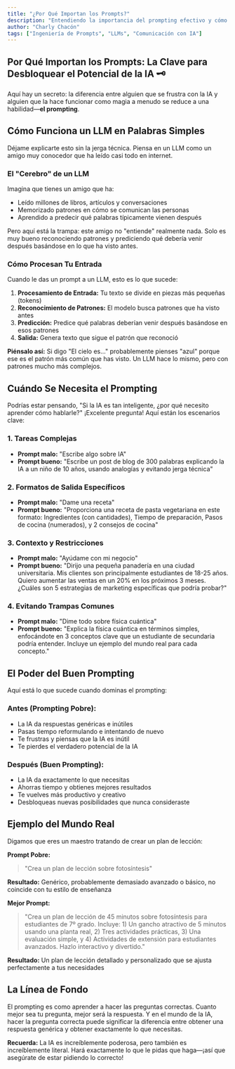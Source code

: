 ```yaml
---
title: "¿Por Qué Importan los Prompts?"
description: "Entendiendo la importancia del prompting efectivo y cómo funcionan los LLMs en términos simples"
author: "Charly Chacón"
tags: ["Ingeniería de Prompts", "LLMs", "Comunicación con IA"]
---
```


## Por Qué Importan los Prompts: La Clave para Desbloquear el Potencial de la IA 🗝️

Aquí hay un secreto: la diferencia entre alguien que se frustra con la IA y alguien que la hace funcionar como magia a menudo se reduce a una habilidad—**el prompting**.

## Cómo Funciona un LLM en Palabras Simples

Déjame explicarte esto sin la jerga técnica. Piensa en un LLM como un amigo muy conocedor que ha leído casi todo en internet.

### El "Cerebro" de un LLM

Imagina que tienes un amigo que ha:

- Leído millones de libros, artículos y conversaciones
- Memorizado patrones en cómo se comunican las personas
- Aprendido a predecir qué palabras típicamente vienen después

Pero aquí está la trampa: este amigo no "entiende" realmente nada. Solo es muy bueno reconociendo patrones y prediciendo qué debería venir después basándose en lo que ha visto antes.

### Cómo Procesan Tu Entrada

Cuando le das un prompt a un LLM, esto es lo que sucede:

1. **Procesamiento de Entrada:** Tu texto se divide en piezas más pequeñas (tokens)
2. **Reconocimiento de Patrones:** El modelo busca patrones que ha visto antes
3. **Predicción:** Predice qué palabras deberían venir después basándose en esos patrones
4. **Salida:** Genera texto que sigue el patrón que reconoció

**Piénsalo así:** Si digo "El cielo es..." probablemente pienses "azul" porque ese es el patrón más común que has visto. Un LLM hace lo mismo, pero con patrones mucho más complejos.

## Cuándo Se Necesita el Prompting

Podrías estar pensando, "Si la IA es tan inteligente, ¿por qué necesito aprender cómo hablarle?" ¡Excelente pregunta! Aquí están los escenarios clave:

### 1. **Tareas Complejas**

- **Prompt malo:** "Escribe algo sobre IA"
- **Prompt bueno:** "Escribe un post de blog de 300 palabras explicando la IA a un niño de 10 años, usando analogías y evitando jerga técnica"

### 2. **Formatos de Salida Específicos**

- **Prompt malo:** "Dame una receta"
- **Prompt bueno:** "Proporciona una receta de pasta vegetariana en este formato: Ingredientes (con cantidades), Tiempo de preparación, Pasos de cocina (numerados), y 2 consejos de cocina"

### 3. **Contexto y Restricciones**

- **Prompt malo:** "Ayúdame con mi negocio"
- **Prompt bueno:** "Dirijo una pequeña panadería en una ciudad universitaria. Mis clientes son principalmente estudiantes de 18-25 años. Quiero aumentar las ventas en un 20% en los próximos 3 meses. ¿Cuáles son 5 estrategias de marketing específicas que podría probar?"

### 4. **Evitando Trampas Comunes**

- **Prompt malo:** "Dime todo sobre física cuántica"
- **Prompt bueno:** "Explica la física cuántica en términos simples, enfocándote en 3 conceptos clave que un estudiante de secundaria podría entender. Incluye un ejemplo del mundo real para cada concepto."

## El Poder del Buen Prompting

Aquí está lo que sucede cuando dominas el prompting:

### **Antes (Prompting Pobre):**

- La IA da respuestas genéricas e inútiles
- Pasas tiempo reformulando e intentando de nuevo
- Te frustras y piensas que la IA es inútil
- Te pierdes el verdadero potencial de la IA

### **Después (Buen Prompting):**

- La IA da exactamente lo que necesitas
- Ahorras tiempo y obtienes mejores resultados
- Te vuelves más productivo y creativo
- Desbloqueas nuevas posibilidades que nunca consideraste

## Ejemplo del Mundo Real

Digamos que eres un maestro tratando de crear un plan de lección:

**Prompt Pobre:**

> "Crea un plan de lección sobre fotosíntesis"

**Resultado:** Genérico, probablemente demasiado avanzado o básico, no coincide con tu estilo de enseñanza

**Mejor Prompt:**

> "Crea un plan de lección de 45 minutos sobre fotosíntesis para estudiantes de 7º grado. Incluye: 1) Un gancho atractivo de 5 minutos usando una planta real, 2) Tres actividades prácticas, 3) Una evaluación simple, y 4) Actividades de extensión para estudiantes avanzados. Hazlo interactivo y divertido."

**Resultado:** Un plan de lección detallado y personalizado que se ajusta perfectamente a tus necesidades

## La Línea de Fondo

El prompting es como aprender a hacer las preguntas correctas. Cuanto mejor sea tu pregunta, mejor será la respuesta. Y en el mundo de la IA, hacer la pregunta correcta puede significar la diferencia entre obtener una respuesta genérica y obtener exactamente lo que necesitas.

**Recuerda:** La IA es increíblemente poderosa, pero también es increíblemente literal. Hará exactamente lo que le pidas que haga—¡así que asegúrate de estar pidiendo lo correcto!
